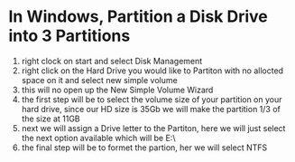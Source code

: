# In Windows, Partition a Disk Drive into 3 Partitions

1. right clock on start and select Disk Management
2. right click on the Hard Drive you would like to Partiton with no allocted space on it and select new simple volume
3. this will no open up the New Simple Volume Wizard
4. the first step will be to select the volume size of your partition on your hard drive, since our HD size is 35Gb we will make the partition 1/3 of the size at 11GB
5. next we will assign a Drive letter to the Partiton, here we will just select the next option available which will be E:\
6. the final step will be to formet the partion, her we will select NTFS
